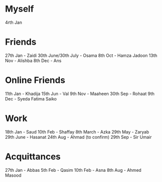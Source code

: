 # Myself
4rth Jan
# Friends
27th Jan - Zaidi
30th June/30th July - Osama
8th Oct - Hamza Jadoon
13th Nov - Alishba
8th Dec - Ans
# Online Friends
11th Jan - Khadija
15th Jun - Val
9th Nov - Maaheen
30th Sep - Rohaat
9th Dec - Syeda Fatima Saiko
# Work
18th Jan - Saud
10th Feb - Shaffay
8th March - Azka
29th May - Zaryab
29th June - Hasanat
24th Aug - Ahmad (to confirm)
29th Sep - Sir Umair
# Acquittances
27th Jan - Abbas
5th Feb - Qasim
10th Feb - Asna
8th Aug - Ahmed Masood